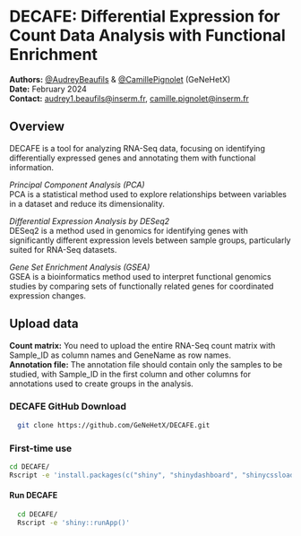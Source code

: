 # DECAFE: Differential Expression for Count Data Analysis with Functional Enrichment

**Authors:** [@AudreyBeaufils](https://github.com/AudreyBeaufils) & [@CamillePignolet](https://github.com/CamillePignolet) (GeNeHetX)  
**Date:** February 2024  
**Contact:** [audrey1.beaufils@inserm.fr](mailto:audrey1.beaufils@inserm.fr), [camille.pignolet@inserm.fr](mailto:camille.pignolet@inserm.fr)  

## Overview
DECAFE is a tool for analyzing RNA-Seq data, focusing on identifying differentially expressed genes and annotating them with functional information.<br>

  *Principal Component Analysis (PCA)*<br>
  PCA is a statistical method used to explore relationships between variables in a dataset and reduce its dimensionality.<br>

  *Differential Expression Analysis by DESeq2*<br>
  DESeq2 is a method used in genomics for identifying genes with significantly different expression levels between sample groups, particularly suited for RNA-Seq datasets.<br>

  *Gene Set Enrichment Analysis (GSEA)*<br>
  GSEA is a bioinformatics method used to interpret functional genomics studies by comparing sets of functionally related genes for coordinated expression changes.<br>


## Upload data
**Count matrix:** You need to upload the entire RNA-Seq count matrix with Sample_ID as column names and GeneName as row names.<br>
**Annotation file:** The annotation file should contain only the samples to be studied, with Sample_ID in the first column and other columns for annotations used to create groups in the analysis.<br>


### DECAFE GitHub Download 
```bash
  git clone https://github.com/GeNeHetX/DECAFE.git

```
### First-time use
```bash
cd DECAFE/
Rscript -e 'install.packages(c("shiny", "shinydashboard", "shinycssloaders", "plotly", "DT")); shiny::runApp()'
```

#### Run DECAFE 
```bash
  cd DECAFE/
  Rscript -e 'shiny::runApp()'
```
